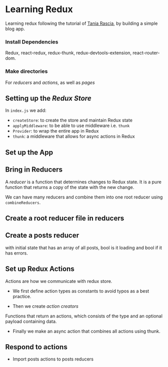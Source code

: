 # Learning Redux

Learning redux following the tutorial of [Tania Rascia](https://www.taniarascia.com/redux-react-guide/), by building a simple blog app.

### Install Dependencies

Redux, react-redux, redux-thunk, redux-devtools-extension, react-router-dom.

### Make directories

For _reducers_ and _actions_, as well as _pages_

## Setting up the _Redux Store_

In `index.js` we add:

- `createStore`: to create the store and maintain Redux state
- `applyMiddleware`: to be able to use middleware i.e. `thunk`
- `Provider`: to wrap the entire app in Redux
- `thunk`: a middleware that allows for async actions in Redux

## Set up the App

## Bring in Reducers

A _reducer_ is a function that determines changes to Redux state.
It is a pure function that returns a copy of the state with the new change.

We can have many reducers and combine them into one root reducer using `combineReducers`.

## Create a root reducer file in reducers

## Create a posts reducer

with initial state that has an array of all posts, bool is it loading and bool if it has errors.

## Set up Redux Actions

Actions are how we communicate with redux store.

- We first define action types as constants to avoid typos as a best practice.

- Then we create _action creators_

Functions that return an actions, which consists of the type and an optional
payload containing data.

- Finally we make an async action that combines all actions using thunk.

## Respond to actions

- Import posts actions to posts reducers
